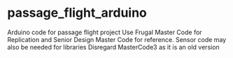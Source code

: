 # passage_flight_arduino
Arduino code for passage flight project
Use Frugal Master Code for Replication and Senior Design Master Code for reference.
Sensor code may also be needed for libraries
Disregard MasterCode3 as it is an old version
